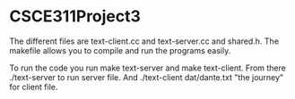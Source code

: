 # CSCE311Project3

The different files are text-client.cc and text-server.cc and shared.h. The makefile allows you to compile and run the programs easily.

To run the code you run make text-server and make text-client. From there ./text-server to run server file. And ./text-client dat/dante.txt "the journey" for client file.